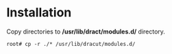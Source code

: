 # Installation
Copy directories to **/usr/lib/dract/modules.d/** directory.
```
root# cp -r ./* /usr/lib/dracut/modules.d/
```
